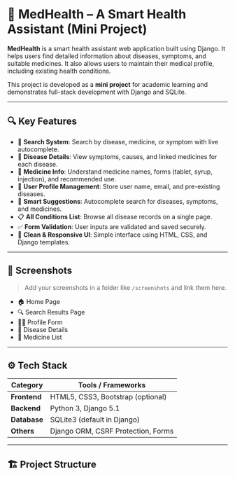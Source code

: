 # 🏥 MedHealth – A Smart Health Assistant (Mini Project)

**MedHealth** is a smart health assistant web application built using Django. It helps users find detailed information about diseases, symptoms, and suitable medicines. It also allows users to maintain their medical profile, including existing health conditions.

This project is developed as a **mini project** for academic learning and demonstrates full-stack development with Django and SQLite.

---

## 🔍 Key Features

- 🔎 **Search System**: Search by disease, medicine, or symptom with live autocomplete.
- 📖 **Disease Details**: View symptoms, causes, and linked medicines for each disease.
- 💊 **Medicine Info**: Understand medicine names, forms (tablet, syrup, injection), and recommended use.
- 👤 **User Profile Management**: Store user name, email, and pre-existing diseases.
- 🧠 **Smart Suggestions**: Autocomplete search for diseases, symptoms, and medicines.
- 📋 **All Conditions List**: Browse all disease records on a single page.
- ✅ **Form Validation**: User inputs are validated and saved securely.
- 🎯 **Clean & Responsive UI**: Simple interface using HTML, CSS, and Django templates.

---

## 📸 Screenshots

> Add your screenshots in a folder like `/screenshots` and link them here.

- 🏠 Home Page  
- 🔍 Search Results Page  
- 🧑‍⚕️ Profile Form  
- 📖 Disease Details  
- 💊 Medicine List  

---

## ⚙️ Tech Stack

| Category        | Tools / Frameworks                      |
|-----------------|------------------------------------------|
| **Frontend**    | HTML5, CSS3, Bootstrap (optional)        |
| **Backend**     | Python 3, Django 5.1                     |
| **Database**    | SQLite3 (default in Django)              |
| **Others**      | Django ORM, CSRF Protection, Forms       |

---

## 🏗️ Project Structure

